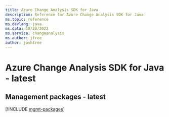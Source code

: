 ```yaml
---
title: Azure Change Analysis SDK for Java
description: Reference for Azure Change Analysis SDK for Java
ms.topic: reference
ms.devlang: java
ms.data: 10/20/2022
ms.service: changeanalysis
ms.author: jfree
author: joshfree
---
```

# Azure Change Analysis SDK for Java - latest

## Management packages - latest
[!INCLUDE [mgmt-packages](change-analysis-mgmt-index.md)]